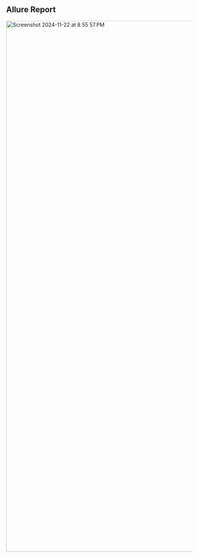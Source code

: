 ## Allure Report
<img width="1440" alt="Screenshot 2024-11-22 at 8 55 57 PM" src="https://github.com/user-attachments/assets/d51fec6e-5fe8-4436-a3d1-89b70bbfbef9">

